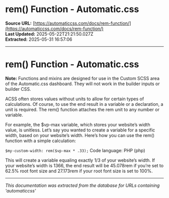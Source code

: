 # rem() Function - Automatic.css

**Source URL:** [https://automaticcss.com/docs/rem-function/](https://automaticcss.com/docs/rem-function/)  
**Last Updated:** 2025-05-22T21:21:50.027Z  
**Extracted:** 2025-05-31 16:57:06

---

# rem() Function - Automatic.css

**Note:** Functions and mixins are designed for use in the Custom SCSS area of the Automatic.css dashboard. They will not work in the builder inputs or builder CSS.

ACSS often stores values without units to allow for certain types of calculations. Of course, to use the end result in a variable or a declaration, a unit is required. The rem() function attaches the rem unit to any number or variable.

For example, the $vp-max variable, which stores your website’s width value, is unitless. Let’s say you wanted to create a variable for a specific width, based on your website’s width. Here’s how you can use the rem() function with a simple calculation:

`$my-custom-width: rem($vp-max * .33);`
Code language: PHP (php)

This will create a variable equaling exactly 1/3 of your website’s width. If your website’s width is 1366, the end result will be 45.078rem if you’re set to 62.5% root font size and 27.173rem if your root font size is set to 100%.

---

*This documentation was extracted from the database for URLs containing 'automaticcss'*
